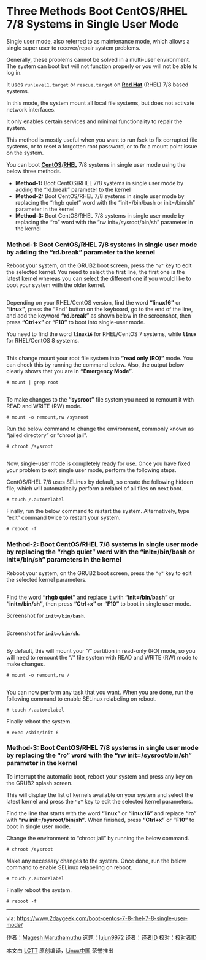 [#]: collector: (lujun9972)
[#]: translator: (lxbwolf)
[#]: reviewer: ( )
[#]: publisher: ( )
[#]: url: ( )
[#]: subject: (Three Methods Boot CentOS/RHEL 7/8 Systems in Single User Mode)
[#]: via: (https://www.2daygeek.com/boot-centos-7-8-rhel-7-8-single-user-mode/)
[#]: author: (Magesh Maruthamuthu https://www.2daygeek.com/author/magesh/)

Three Methods Boot CentOS/RHEL 7/8 Systems in Single User Mode
======

Single user mode, also referred to as maintenance mode, which allows a single super user to recover/repair system problems.

Generally, these problems cannot be solved in a multi-user environment. The system can boot but will not function properly or you will not be able to log in.

It uses `runlevel1.target` or `rescue.target` on **[Red Hat][1]** (RHEL) 7/8 based systems.

In this mode, the system mount all local file systems, but does not activate network interfaces.

It only enables certain services and minimal functionality to repair the system.

This method is mostly useful when you want to run fsck to fix corrupted file systems, or to reset a forgotten root password, or to fix a mount point issue on the system.

You can boot **[CentOS][2]**/**[RHEL][3]** 7/8 systems in single user mode using the below three methods.

  * **Method-1:** Boot CentOS/RHEL 7/8 systems in single user mode by adding the “rd.break” parameter to the kernel
  * **Method-2:** Boot CentOS/RHEL 7/8 systems in single user mode by replacing the “rhgb quiet” word with the “init=/bin/bash or init=/bin/sh” parameter in the kernel
  * **Method-3:** Boot CentOS/RHEL 7/8 systems in single user mode by replacing the “ro” word with the “rw init=/sysroot/bin/sh” parameter in the kernel



### Method-1: Boot CentOS/RHEL 7/8 systems in single user mode by adding the “rd.break” parameter to the kernel

Reboot your system, on the GRUB2 boot screen, press the `"e"` key to edit the selected kernel. You need to select the first line, the first one is the latest kernel whereas you can select the different one if you would like to boot your system with the older kernel.

![][4]

Depending on your RHEL/CentOS version, find the word **“linux16”** or **“linux”**, press the “End” button on the keyboard, go to the end of the line, and add the keyword **“rd.break”** as shown below in the screenshot, then press **“Ctrl+x”** or **“F10”** to boot into single-user mode.

You need to find the word **`linux16`** for RHEL/CentOS 7 systems, while **`linux`** for RHEL/CentOS 8 systems.

![][4]

This change mount your root file system into **“read only (RO)”** mode. You can check this by running the command below. Also, the output below clearly shows that you are in **“Emergency Mode”**.

```
# mount | grep root
```

![][4]

To make changes to the **“sysroot”** file system you need to remount it with READ and WRITE (RW) mode.

```
# mount -o remount,rw /sysroot
```

Run the below command to change the environment, commonly known as “jailed directory” or “chroot jail”.

```
# chroot /sysroot
```

![][4]

Now, single-user mode is completely ready for use. Once you have fixed your problem to exit single user mode, perform the following steps.

CentOS/RHEL 7/8 uses SELinux by default, so create the following hidden file, which will automatically perform a relabel of all files on next boot.

```
# touch /.autorelabel
```

Finally, run the below command to restart the system. Alternatively, type “exit” command twice to restart your system.

```
# reboot -f
```

### Method-2: Boot CentOS/RHEL 7/8 systems in single user mode by replacing the “rhgb quiet” word with the “init=/bin/bash or init=/bin/sh” parameters in the kernel

Reboot your system, on the GRUB2 boot screen, press the `"e"` key to edit the selected kernel parameters.

![][4]

Find the word **“rhgb quiet”** and replace it with **“init=/bin/bash”** or **“init=/bin/sh”**, then press **“Ctrl+x”** or **“F10”** to boot in single user mode.

Screenshot for **`init=/bin/bash`**.

![][4]

Screenshot for **`init=/bin/sh`**.

![][4]

By default, this will mount your “/” partition in read-only (RO) mode, so you will need to remount the “/” file system with READ and WRITE (RW) mode to make changes.

```
# mount -o remount,rw /
```

![][4]

You can now perform any task that you want. When you are done, run the following command to enable SELinux relabeling on reboot.

```
# touch /.autorelabel
```

Finally reboot the system.

```
# exec /sbin/init 6
```

### Method-3: Boot CentOS/RHEL 7/8 systems in single user mode by replacing the “ro” word with the “rw init=/sysroot/bin/sh” parameter in the kernel

To interrupt the automatic boot, reboot your system and press any key on the GRUB2 splash screen.

This will display the list of kernels available on your system and select the latest kernel and press the **`"e"`** key to edit the selected kernel parameters.

Find the line that starts with the word **“linux”** or **“linux16”** and replace **“ro”** with **“rw init=/sysroot/bin/sh”**. When finished, press **“Ctrl+x”** or **“F10”** to boot in single user mode.

Change the environment to “chroot jail” by running the below command.

```
# chroot /sysroot
```

Make any necessary changes to the system. Once done, run the below command to enable SELinux relabeling on reboot.

```
# touch /.autorelabel
```

Finally reboot the system.

```
# reboot -f
```

--------------------------------------------------------------------------------

via: https://www.2daygeek.com/boot-centos-7-8-rhel-7-8-single-user-mode/

作者：[Magesh Maruthamuthu][a]
选题：[lujun9972][b]
译者：[译者ID](https://github.com/译者ID)
校对：[校对者ID](https://github.com/校对者ID)

本文由 [LCTT](https://github.com/LCTT/TranslateProject) 原创编译，[Linux中国](https://linux.cn/) 荣誉推出

[a]: https://www.2daygeek.com/author/magesh/
[b]: https://github.com/lujun9972
[1]: https://www.2daygeek.com/category/red-hat/
[2]: https://www.2daygeek.com/category/centos/
[3]: https://www.2daygeek.com/category/rhel/
[4]: data:image/gif;base64,R0lGODlhAQABAIAAAAAAAP///yH5BAEAAAAALAAAAAABAAEAAAIBRAA7
